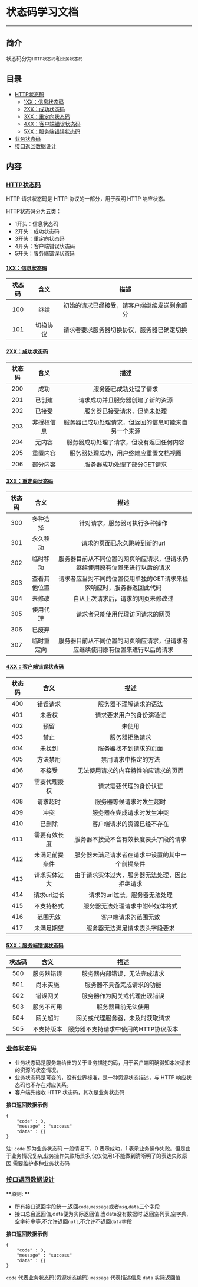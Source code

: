 # 状态码学习文档

---

## 简介

状态码分为`HTTP状态码`和`业务状态码`

## 目录

* [HTTP状态码](#HTTP状态码)
	+ [1XX：信息状态码](#1XX)
	+ [2XX：成功状态码](#2XX)
	+ [3XX：重定向状态码](#2XX)
	+ [4XX：客户端错误状态码](#4XX)
	+ [5XX：服务端错误状态码](#5XX)
* [业务状态码](#业务状态码)
* [接口返回数据设计](#接口返回数据设计)

## 内容

### <a href="#HTTP状态码" id="HTTP状态码">HTTP状态码</a>

HTTP 请求状态码是 HTTP 协议的一部分，用于表明 HTTP 响应状态。

HTTP状态码分为五类：

* 1开头：信息状态码
* 2开头：成功状态码
* 3开头：重定向状态码
* 4开头：客户端错误状态码
* 5开头：服务端错误状态码

#### <a href="1XX" id="1XX">1XX：信息状态码</a>

| 状态码       | 含义| 描述|
|:------------:|:----:|:----:|
| 100           | 继续 |初始的请求已经接受，请客户端继续发送剩余部分|
| 101           | 切换协议 |请求者要求服务器切换协议，服务器已确定切换|

#### <a href="2XX" id="2XX">2XX：成功状态码</a>

| 状态码       | 含义| 描述|
|:------------:|:----:|:----:|
| 200           | 成功 |服务器已成功处理了请求|
| 201           | 已创建 |请求成功并且服务器创建了新的资源|
| 202           |  已接受|服务器已接受请求，但尚未处理|
| 203          | 非授权信息 |服务器已成功处理请求，但返回的信息可能来自另一个来源|
| 204           | 无内容 |服务器成功处理了请求，但没有返回任何内容|
| 205           | 重置内容 |服务器处理成功，用户终端应重置文档视图|
| 206           |  部分内容|服务器成功处理了部分GET请求|

#### <a href="3XX" id="3XX">3XX：重定向状态码</a>

| 状态码       | 含义| 描述|
|:------------:|:----:|:----:|
| 300           | 多种选择 |针对请求，服务器可执行多种操作|
| 301           | 永久移动 |请求的页面已永久跳转到新的url|
| 302           |临时移动  |服务器目前从不同位置的网页响应请求，但请求仍继续使用原有位置来进行以后的请求|
| 303           | 查看其他位置 |请求者应当对不同的位置使用单独的GET请求来检索响应时，服务器返回此代码|
| 304           | 未修改 |自从上次请求后，请求的网页未修改过|
| 305           | 使用代理 |请求者只能使用代理访问请求的网页|
| 306           | 已废弃 ||
| 307           |  临时重定向|服务器目前从不同位置的网页响应请求，但请求者应继续使用原有位置来进行以后的请求|

#### <a href="4XX" id="4XX">4XX：客户端错误状态码</a>

| 状态码       | 含义| 描述|
|:------------:|:----:|:----:|
| 400     |错误请求  |服务器不理解请求的语法|
| 401      |未授权  |请求要求用户的身份演验证|
| 402           |预留  |未使用|
| 403           |禁止  |服务器拒绝请求|
| 404           |未找到  |服务器找不到请求的页面|
| 405           |方法禁用  |禁用请求中指定的方法|
| 406           |不接受  |无法使用请求的内容特性响应请求的页面|
| 407           | 需要代理授权 |请求需要代理的身份认证|
| 408           |请求超时  |服务器等候请求时发生超时|
| 409           | 冲突 |服务器在完成请求时发生冲突|
| 410           |已删除  |客户端请求的资源已经不存在|
| 411           | 需要有效长度	 |服务器不接受不含有效长度表头字段的请求|
| 412           |未满足前提条件  |服务器未满足请求者在请求中设置的其中一个前提条件|
| 413           | 请求实体过大 |由于请求实体过大，服务器无法处理，因此拒绝请求|
| 414           | 请求url过长	 |请求的url过长，服务器无法处理|
| 415           |不支持格式  |服务器无法处理请求中附带媒体格式|
| 416           | 范围无效 |客户端请求的范围无效|
| 417           | 未满足期望	 |服务器无法满足请求表头字段要求|

#### <a href="5XX" id="5XX">5XX：服务端错误状态码</a>

| 状态码       | 含义| 描述|
|:------------:|:----:|:----:|
| 500     | 服务器错误 |服务器内部错误，无法完成请求|
| 501     | 尚未实施 |服务器不具备完成请求的功能|
| 502     | 错误网关 |服务器作为网关或代理出现错误|
| 503     | 服务不可用 |服务器目前无法使用|
| 504     | 网关超时 |网关或代理服务器，未及时获取请求|
| 505     | 不支持版本 |服务器不支持请求中使用的HTTP协议版本|

### <a href="#业务状态码" id="业务状态码">业务状态码</a>

* 业务状态码是服务端给出的关于业务描述的码，用于客户端明确得知本次请求的资源的状态情况。
* 业务状态码是可变的，没有业界标准，是一种资源状态描述，与 HTTP 响应状态码也不存在对应关系。
* 客户端先接收 HTTP 状态码，其次是业务状态码

**接口返回数据示例**

```
{
    "code" : 0,
    "message" : "success"
    "data" : {}
}    
```

注: `code` 即为业务状态码 
一般情况下，0 表示成功，1 表示业务操作失败。但是由于业务情况复杂,业务操作失败场景多,仅仅使用`1`不能做到清晰明了的表达失败原因,需要维护多种业务状态码

### <a href="#接口返回数据设计" id="接口返回数据设计">接口返回数据设计</a>

**原则: **

* 所有接口返回字段统一,返回`code`,`message`或者`msg`,`data`三个字段
* 接口总会返回值,data便为实际返回值,当data没有数据时,返回空列表,空字典,空字符串等,不允许返回`null`,不允许不返回`data`字段

**接口返回数据示例**

```
{
    "code" : 0,
    "message" : "success"
    "data" : {}
}
```

`code` 代表业务状态码(资源状态编码)
`message` 代表描述信息
`data` 实际返回值



